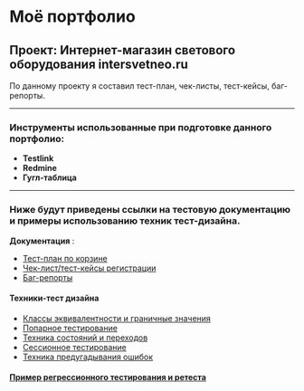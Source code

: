 # Моё портфолио 
## **Проект**: Интернет-магазин светового оборудования intersvetneo.ru 
По данному проекту я  составил тест-план, чек-листы, тест-кейсы, баг-репорты. 
____
 
### Инструменты использованные при подготовке данного портфолио:
* **Testlink** 
* **Redmine**
* **Гугл-таблица**
______ 

### Ниже будут приведены ссылки на тестовую документацию и примеры использованию техник тест-дизайна.

 **Документация** :
* [Тест-план по корзине](https://docs.google.com/spreadsheets/d/1oADaQ1tRCFrx80MQ4D52c2njACMYYUY0uTu0T6wUdzc/edit#rangeid=1490327079)
* [Чек-лист/тест-кейсы регистрации](https://docs.google.com/spreadsheets/d/1oADaQ1tRCFrx80MQ4D52c2njACMYYUY0uTu0T6wUdzc/edit#rangeid=1732435794)
* [Баг-репорты](https://docs.google.com/spreadsheets/d/1oADaQ1tRCFrx80MQ4D52c2njACMYYUY0uTu0T6wUdzc/edit#rangeid=1732435794)
#### **Техники-тест дизайна**
* [Классы эквивалентности и граничные значения ](https://docs.google.com/spreadsheets/d/1oADaQ1tRCFrx80MQ4D52c2njACMYYUY0uTu0T6wUdzc/edit#rangeid=1129518377)
* [Попарное тестирование](https://docs.google.com/spreadsheets/d/1oADaQ1tRCFrx80MQ4D52c2njACMYYUY0uTu0T6wUdzc/edit#rangeid=756800236)
* [Техника состояний и переходов](https://docs.google.com/spreadsheets/d/1oADaQ1tRCFrx80MQ4D52c2njACMYYUY0uTu0T6wUdzc/edit#rangeid=1201382580)
* [Сессионное тестирование](https://docs.google.com/spreadsheets/d/1oADaQ1tRCFrx80MQ4D52c2njACMYYUY0uTu0T6wUdzc/edit#rangeid=241163635)
* [Техника предугадывания ошибок](https://docs.google.com/spreadsheets/d/1oADaQ1tRCFrx80MQ4D52c2njACMYYUY0uTu0T6wUdzc/edit#rangeid=364767984)
#### [Пример регрессионного тестирования и ретеста ](https://docs.google.com/spreadsheets/d/1oADaQ1tRCFrx80MQ4D52c2njACMYYUY0uTu0T6wUdzc/edit#rangeid=1923131490)
